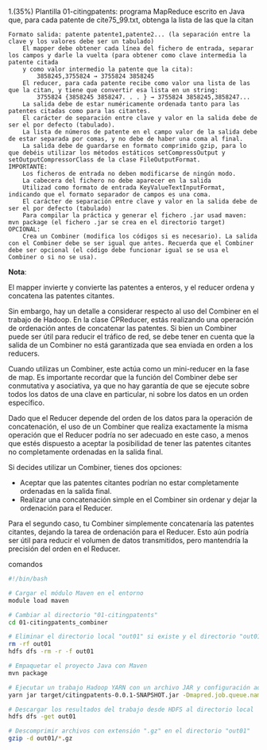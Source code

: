 1.(35%) Plantilla 01-citingpatents: programa MapReduce escrito en Java que, para cada patente de cite75_99.txt, obtenga la lista de las que la citan

    Formato salida: patente patente1,patente2... (la separación entre la clave y los valores debe ser un tabulado)
        El mapper debe obtener cada línea del fichero de entrada, separar los campos y darle la vuelta (para obtener como clave intermedia la patente citada
        y como valor intermedio la patente que la cita):
            3858245,3755824 → 3755824 3858245
        El reducer, para cada patente recibe como valor una lista de las que la citan, y tiene que convertir esa lista en un string:
            3755824 {3858245 3858247. . . } → 3755824 3858245,3858247...
        La salida debe de estar numéricamente ordenada tanto para las patentes citadas como para las citantes.
        El carácter de separación entre clave y valor en la salida debe de ser el por defecto (tabulado).
        La lista de números de patente en el campo valor de la salida debe de estar separada por comas, y no debe de haber una coma al final.
        La salida debe de guardarse en formato comprimido gzip, para lo que debéis utilizar los métodos estáticos setCompressOutput y setOutputCompressorClass de la clase FileOutputFormat.
    IMPORTANTE:
        Los ficheros de entrada no deben modificarse de ningún modo.
        La cabecera del fichero no debe aparecer en la salida
        Utilizad como formato de entrada KeyValueTextInputFormat, indicando que el formato separador de campos es una coma.
        El carácter de separación entre clave y valor en la salida debe de ser el por defecto (tabulado)
        Para compilar la práctica y generar el fichero .jar usad maven: mvn package (el fichero .jar se crea en el directorio target)
    OPCIONAL:
        Crea un Combiner (modifica los códigos si es necesario). La salida con el Combiner debe se ser igual que antes. Recuerda que el Combiner debe ser opcional (el código debe funcionar igual se se usa el Combiner o si no se usa).



**Nota**:

El mapper invierte y convierte las patentes a enteros, y el reducer ordena y concatena las patentes citantes.

Sin embargo, hay un detalle a considerar respecto al uso del Combiner en el trabajo de Hadoop. En la clase CPReducer, estás realizando una operación de ordenación antes de concatenar las patentes. Si bien un Combiner puede ser útil para reducir el tráfico de red, se debe tener en cuenta que la salida de un Combiner no está garantizada que sea enviada en orden a los reducers.

Cuando utilizas un Combiner, este actúa como un mini-reducer en la fase de map. Es importante recordar que la función del Combiner debe ser conmutativa y asociativa, ya que no hay garantía de que se ejecute sobre todos los datos de una clave en particular, ni sobre los datos en un orden específico.

Dado que el Reducer depende del orden de los datos para la operación de concatenación, el uso de un Combiner que realiza exactamente la misma operación que el Reducer podría no ser adecuado en este caso, a menos que estés dispuesto a aceptar la posibilidad de tener las patentes citantes no completamente ordenadas en la salida final.

Si decides utilizar un Combiner, tienes dos opciones:

- Aceptar que las patentes citantes podrían no estar completamente ordenadas en la salida final.
- Realizar una concatenación simple en el Combiner sin ordenar y dejar la ordenación para el Reducer.

Para el segundo caso, tu Combiner simplemente concatenaría las patentes citantes, dejando la tarea de ordenación para el Reducer. Esto aún podría ser útil para reducir el volumen de datos transmitidos, pero mantendría la precisión del orden en el Reducer.



comandos
    
```bash
#!/bin/bash

# Cargar el módulo Maven en el entorno
module load maven

# Cambiar al directorio "01-citingpatents"
cd 01-citingpatents_combiner

# Eliminar el directorio local "out01" si existe y el directorio "out01" en HDFS
rm -rf out01
hdfs dfs -rm -r -f out01

# Empaquetar el proyecto Java con Maven
mvn package

# Ejecutar un trabajo Hadoop YARN con un archivo JAR y configuración adicional
yarn jar target/citingpatents-0.0.1-SNAPSHOT.jar -Dmapred.job.queue.name=urgent patentes/cite75_99.txt out01

# Descargar los resultados del trabajo desde HDFS al directorio local
hdfs dfs -get out01

# Descomprimir archivos con extensión ".gz" en el directorio "out01"
gzip -d out01/*.gz

```